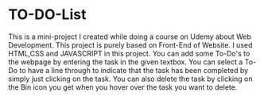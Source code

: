 # TO-DO-List
This is a mini-project I created while doing a course on Udemy about Web Development.
This project is purely based on Front-End of Website. I used HTML,CSS and JAVASCRIPT in this project.
You can add some To-Do's to the webpage by entering the task in the given textbox.
You can select a To-Do to have a line through to indicate that the task has been completed by simply just clicking on the task.
You can also delete the task by clicking on the Bin icon you get when you hover over the task you want to delete.
